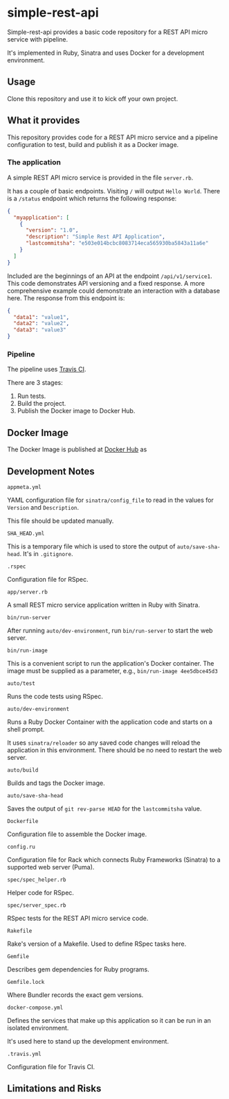 # simple-rest-api

Simple-rest-api provides a basic code repository for a REST API micro service with pipeline.

It's implemented in Ruby, Sinatra and uses Docker for a development environment.

## Usage

Clone this repository and use it to kick off your own project.

## What it provides

This repository provides code for a REST API micro service and a pipeline configuration to test, build and publish it as a Docker image.

### The application

A simple REST API micro service is provided in the file `server.rb`.

It has a couple of basic endpoints. Visiting `/` will output `Hello World`.
There is a `/status` endpoint which returns the following response:

```JSON
{
  "myapplication": [
    {
      "version": "1.0",
      "description": "Simple Rest API Application",
      "lastcommitsha": "e503e014bcbc8083714eca565930ba5843a11a6e"
    }
  ]
}
```

Included are the beginnings of an API at the endpoint `/api/v1/service1`. This code demonstrates API versioning and a fixed response. A more comprehensive example could demonstrate an interaction with a database here.
The response from this endpoint is:

```JSON
{
  "data1": "value1",
  "data2": "value2",
  "data3": "value3"
}
```

### Pipeline

The pipeline uses [Travis CI](https://travis-ci.com).

There are 3 stages:
1. Run tests.
2. Build the project.
3. Publish the Docker image to Docker Hub.

## Docker Image

The Docker Image is published at [Docker Hub](https://hub.docker.com) as

## Development Notes

`appmeta.yml`

YAML configuration file for `sinatra/config_file` to read in the values for `Version` and `Description`.

This file should be updated manually.

`SHA_HEAD.yml`

This is a temporary file which is used to store the output of `auto/save-sha-head`. It's in `.gitignore`.

`.rspec`

Configuration file for RSpec.

`app/server.rb`

A small REST micro service application written in Ruby with Sinatra.

`bin/run-server`

After running `auto/dev-environment`, run `bin/run-server` to start the web server.

`bin/run-image`

This is a convenient script to run the application's Docker container. The image must be supplied as a parameter, e.g., `bin/run-image 4ee5dbce45d3`

`auto/test`

Runs the code tests using RSpec.

`auto/dev-environment`

Runs a Ruby Docker Container with the application code and starts on a shell prompt.

It uses `sinatra/reloader` so any saved code changes will reload the application in this environment.
There should be no need to restart the web server.

`auto/build`

Builds and tags the Docker image.

`auto/save-sha-head`

Saves the output of `git rev-parse HEAD` for the `lastcommitsha` value.

`Dockerfile`

Configuration file to assemble the Docker image.

`config.ru`

Configuration file for Rack which connects Ruby Frameworks (Sinatra) to a supported web server (Puma).

`spec/spec_helper.rb`

Helper code for RSpec.

`spec/server_spec.rb`

RSpec tests for the REST API micro service code.

`Rakefile`

Rake's version of a Makefile. Used to define RSpec tasks here.

`Gemfile`

Describes gem dependencies for Ruby programs.

`Gemfile.lock`

Where Bundler records the exact gem versions.

`docker-compose.yml`

Defines the services that make up this application so it can be run in an isolated environment.

It's used here to stand up the development environment.

`.travis.yml`

Configuration file for Travis CI.

## Limitations and Risks

